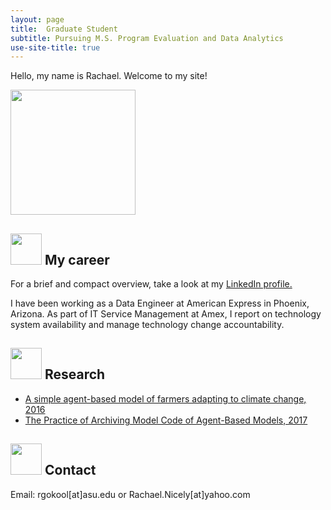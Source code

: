 ```yaml
---
layout: page
title:  Graduate Student
subtitle: Pursuing M.S. Program Evaluation and Data Analytics
use-site-title: true
---
```


Hello, my name is Rachael. Welcome to my site! 

<img src="../img/og_Rachael.jpg" height="200px" class="center">


## <img src="../img/career.png" height="50px"> My career
For a brief and compact overview, take a look at my [LinkedIn profile.](https://www.linkedin.com/in/rachael-nicely-30132bba/)

I have been working as a Data Engineer at American Express in Phoenix, Arizona. As part of IT Service Management at Amex, I report on technology system availability and manage technology change accountability. 

## <img src="../img/honorable.png" height="50px"> Research
- [A simple agent-based model of farmers adapting to climate change, 2016](https://hdl.handle.net/2286/R.I.37417)
- [The Practice of Archiving Model Code of Agent-Based Models, 2017](https://jasss.soc.surrey.ac.uk/20/1/2.html)

## <img src="../img/contact.png" height="50px"> Contact

Email: rgokool[at]asu.edu or Rachael.Nicely[at]yahoo.com
```

